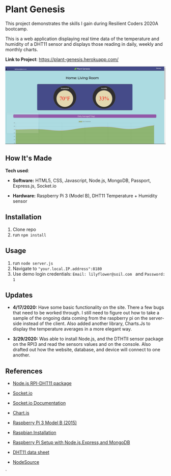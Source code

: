 # Plant Genesis
This project demonstrates the skills I gain during Resilient Coders 2020A bootcamp. 

This is a web application displaying real time data of the temperature and humidity of a DHT11 sensor and displays those reading in daily, weekly and monthly charts. 

**Link to Project**: https://plant-genesis.herokuapp.com/

![alt text](./misc/plant_genesis_img.JPG "Plant Genesis Main Page")


## How It's Made

**Tech used**: 
 - **Software:** HTML5, CSS, Javascript, Node.js, MongoDB, Passport, Express.js, Socket.io
 
  - **Hardware:** Raspberry Pi 3 (Model B), DHT11 Temperature + Humidity sensor
  
## Installation

1. Clone repo
2. run `npm install`

## Usage

1. run `node server.js`
2. Navigate to `"your.local.IP.address":8180`
3. Use demo login credentials: `Email: lilyflower@soil.com ` and `Password: 1`

## Updates

- **4/17/2020:** Have some basic functionality on the site. There a few bugs that need to be worked through. I still need to figure out how to take a sample of the ongoing data coming from the raspberry pi on the server-side instead of the client. Also added another library, Charts.Js  to display the temperature averages in a more elegant way. 

- **3/29/2020:** Was able to install Node.js, and the DTHTll sensor package on the RPI3 and read the sensors values and on the console. Also drafted out how the website, database, and device will connect to one another.

## References

- [Node.js RPI-DHT11 package](https://www.npmjs.com/package/node-dht-sensor)

- [Socket.io](https://socket.io/)

- [Socket.io Documentation](https://github.com/socketio/socket.io/tree/master/docs)

- [Chart.js](https://www.chartjs.org/)

- [Raspberry Pi 3 Model B (2015)](https://www.adafruit.com/product/3055)

- [Raspbian Installation](https://www.raspberrypi.org/documentation/installation/installing-images/)

- [Raspberry Pi Setup with Node.js,Express,and MongoDB](https://www.instructables.com/id/How-to-Build-a-Website-on-a-Raspberry-Pi-With-Node/)

- [DHT11 data sheet](https://components101.com/dht11-temperature-sensor)

- [NodeSource](https://nodesource.com/)

`


